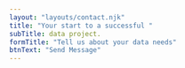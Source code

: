 ```yaml
---
layout: "layouts/contact.njk"
title: "Your start to a successful "
subTitle: data project.
formTitle: "Tell us about your data needs"
btnText: "Send Message"
---
```


